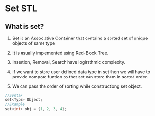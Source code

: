 # Set STL

## What is set?

1. Set is an Associative Container that contains a sorted set of unique objects of same type

2. It is usually implemented using Red-Block Tree.

3. Insertion, Removal, Search have logirathmic complexity.

4. If we want to store user defined data type in set then we will have to provide compare funtion so that set can store them in sorted order.

5. We can pass the order of sorting while constructiong set object.

```cpp
//Syntax
set<Type> Object;
//Example
set<int> obj = {1, 2, 3, 4};
```
